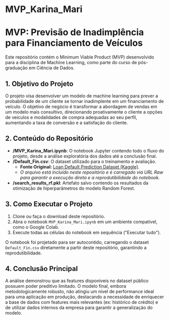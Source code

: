 # MVP_Karina_Mari

# MVP: Previsão de Inadimplência para Financiamento de Veículos

Este repositório contém o Minimum Viable Product (MVP) desenvolvido para a disciplina de Machine Learning, como parte do curso de pós-graduação em Ciência de Dados.

## 1. Objetivo do Projeto

O projeto visa desenvolver um modelo de machine learning para prever a probabilidade de um cliente se tornar inadimplente em um financiamento de veículo. O objetivo de negócio é transformar a abordagem de vendas em um modelo mais consultivo, direcionando proativamente o cliente a opções de veículos e modalidades de compra adequadas ao seu perfil, aumentando a taxa de conversão e a satisfação do cliente.

## 2. Conteúdo do Repositório

* **/MVP_Karina_Mari.ipynb**: O notebook Jupyter contendo todo o fluxo do projeto, desde a análise exploratória dos dados até a conclusão final.
* **/Default_Fin.csv**: O dataset utilizado para o treinamento e avaliação.
    * **Fonte Original:** [Loan Default Prediction Dataset (Kaggle)](https://www.kaggle.com/datasets/kmldas/loan-default-prediction).
    * *O arquivo está incluído neste repositório e é carregado via URL Raw para garantir a execução direta e a reprodutibilidade do notebook.*
* **/search_results_rf.pkl**: Artefato salvo contendo os resultados da otimização de hiperparâmetros do modelo Random Forest.

## 3. Como Executar o Projeto

1.  Clone ou faça o download deste repositório.
2.  Abra o notebook `MVP_Karina_Mari.ipynb` em um ambiente compatível, como o Google Colab.
3.  Execute todas as células do notebook em sequência ("Executar tudo").

O notebook foi projetado para ser autocontido, carregando o dataset `Default_Fin.csv` diretamente a partir deste repositório, garantindo a reprodutibilidade.

## 4. Conclusão Principal

A análise demonstrou que as features disponíveis no dataset público possuem poder preditivo limitado. O modelo final, embora metodologicamente robusto, não atingiu um nível de performance ideal para uma aplicação em produção, destacando a necessidade de enriquecer a base de dados com features mais relevantes (ex: histórico de crédito) e de utilizar dados internos da empresa para garantir a generalização do modelo.
